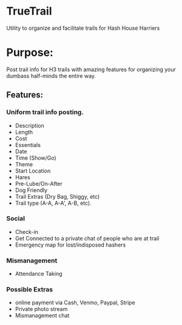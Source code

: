 # TrueTrail
Utility to organize and facilitate trails for Hash House Harriers

# Purpose: 

Post trail info for H3 trails with amazing features for organizing your dumbass half-minds the entire way.

## Features:

### Uniform trail info posting.
- Description
- Length 
- Cost
- Essentials
- Date
- Time (Show/Go)
- Theme 
- Start Location
- Hares
- Pre-Lube/On-After 
- Dog Friendly 
- Trail Extras (Dry Bag, Shiggy, etc)
- Trail type (A-A, A-A', A-B, etc).

### Social
- Check-in
- Get Connected to a private chat of people who are at trail
- Emergency map for lost/indisposed hashers

### Mismanagement
- Attendance Taking

### Possible Extras
- online payment via Cash, Venmo, Paypal, Stripe
- Private photo stream
- Mismanagement chat
